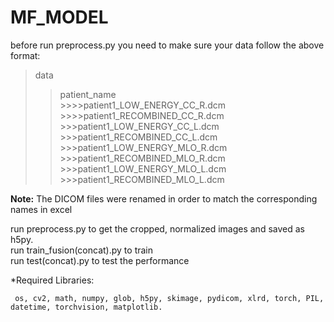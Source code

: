 # MF_MODEL
before run preprocess.py you need to make sure your data follow the above format:  
>data  
  >>patient_name  
      >>>>patient1_LOW_ENERGY_CC_R.dcm     
      >>>>patient1_RECOMBINED_CC_R.dcm  
      >>>patient1_LOW_ENERGY_CC_L.dcm  
      >>>patient1_RECOMBINED_CC_L.dcm  
      >>>patient1_LOW_ENERGY_MLO_R.dcm  
      >>>patient1_RECOMBINED_MLO_R.dcm  
      >>>patient1_LOW_ENERGY_MLO_L.dcm  
      >>>patient1_RECOMBINED_MLO_L.dcm  

**Note:** The DICOM files were renamed in order to match the corresponding names in excel  


run preprocess.py to get the cropped, normalized images and saved as h5py.  
run train_fusion(concat).py to train  
run test(concat).py to test the performance  

*Required Libraries:  
 
     os, cv2, math, numpy, glob, h5py, skimage, pydicom, xlrd, torch, PIL, datetime, torchvision, matplotlib.

